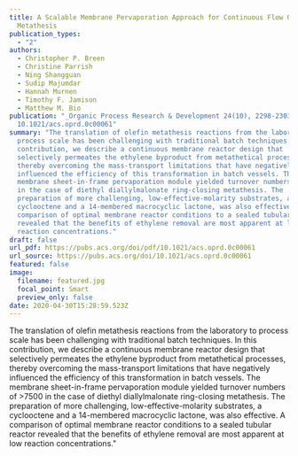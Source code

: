 ```yaml
---
title: A Scalable Membrane Pervaporation Approach for Continuous Flow Olefin
  Metathesis
publication_types:
  - "2"
authors:
  - Christopher P. Breen
  - Christine Parrish
  - Ning Shangguan
  - Sudip Majumdar
  - Hannah Murnen
  - Timothy F. Jamison
  - Matthew M. Bio
publication: "_Organic Process Research & Development 24(10), 2298-2303_, DOI:
  10.1021/acs.oprd.0c00061"
summary: "The translation of olefin metathesis reactions from the laboratory to
  process scale has been challenging with traditional batch techniques. In this
  contribution, we describe a continuous membrane reactor design that
  selectively permeates the ethylene byproduct from metathetical processes,
  thereby overcoming the mass-transport limitations that have negatively
  influenced the efficiency of this transformation in batch vessels. The
  membrane sheet-in-frame pervaporation module yielded turnover numbers of >7500
  in the case of diethyl diallylmalonate ring-closing metathesis. The
  preparation of more challenging, low-effective-molarity substrates, a
  cyclooctene and a 14-membered macrocyclic lactone, was also effective. A
  comparison of optimal membrane reactor conditions to a sealed tubular reactor
  revealed that the benefits of ethylene removal are most apparent at low
  reaction concentrations."
draft: false
url_pdf: https://pubs.acs.org/doi/pdf/10.1021/acs.oprd.0c00061
url_source: https://pubs.acs.org/doi/10.1021/acs.oprd.0c00061
featured: false
image:
  filename: featured.jpg
  focal_point: Smart
  preview_only: false
date: 2020-04-30T15:28:59.523Z
---
```

  The translation of olefin metathesis reactions from the laboratory to process scale has been challenging with traditional batch techniques. In this contribution, we describe a continuous membrane reactor design that selectively permeates the ethylene byproduct from metathetical processes, thereby overcoming the mass-transport limitations that have negatively influenced the efficiency of this transformation in batch vessels. The membrane sheet-in-frame pervaporation module yielded turnover numbers of >7500 in the case of diethyl diallylmalonate ring-closing metathesis. The preparation of more challenging, low-effective-molarity substrates, a cyclooctene and a 14-membered macrocyclic lactone, was also effective. A comparison of optimal membrane reactor conditions to a sealed tubular reactor revealed that the benefits of ethylene removal are most apparent at low reaction concentrations."
